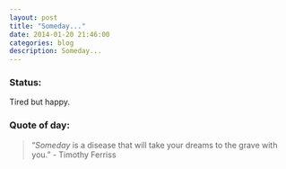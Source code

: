 ```yaml
---
layout: post
title: "Someday..."
date: 2014-01-20 21:46:00
categories: blog
description: Someday...
---
```


### Status:

Tired but happy.

### Quote of day:

>“*Someday* is a disease that will take your dreams to the grave with you.” - Timothy Ferriss